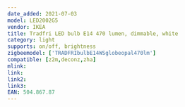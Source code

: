 ```yaml
---
date_added: 2021-07-03
model: LED2002G5
vendor: IKEA
title: Tradfri LED bulb E14 470 lumen, dimmable, white
category: light
supports: on/off, brightness
zigbeemodel: ['TRADFRIbulbE14WSglobeopal470lm']
compatible: [z2m,deconz,zha]
mlink: 
link: 
link2: 
link3: 
EAN: 504.867.87
---
```

